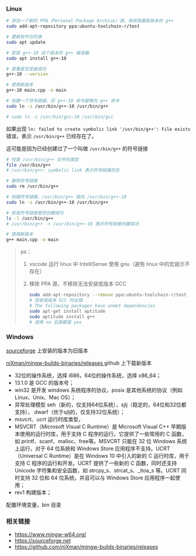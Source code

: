 ### Linux

```sh
# 添加一个新的 PPA（Personal Package Archive）源，来获取最新版本的 g++
sudo add-apt-repository ppa:ubuntu-toolchain-r/test

# 更新软件包列表
sudo apt update

# 安装 g++-10 这个版本的 g++ 编译器
sudo apt install g++-10

# 查看是否安装成功
g++-10 --version

# 使用新版本
g++-10 main.cpp -o main

# 创建一个符号链接，将 g++-10 命令替换为 g++ 命令
sudo ln -s /usr/bin/g++-10 /usr/bin/g++

# sudo ln -s /usr/bin/gcc-10 /usr/bin/gcc
```

如果出现 `ln: failed to create symbolic link '/usr/bin/g++': File exists` 错误，表示 `/usr/bin/g++` 已经存在了。

这可能是因为已经创建过了一个叫做 `/usr/bin/g++` 的符号链接

```sh
# 检查 /usr/bin/g++ 文件的类型
file /usr/bin/g++
# /usr/bin/g++: symbolic link 表示符号链接存在

# 删除符号链接
sudo rm /usr/bin/g++

# 创建符号链接，/usr/bin/g++ 指向 /usr/bin/g++-10
sudo ln -s /usr/bin/g++-10 /usr/bin/g++

# 检查符号链接是否创建成功
ls -l /usr/bin/g++
# /usr/bin/g++ -> /usr/bin/g++-10 表示符号链接创建成功

# 使用新版本
g++ main.cpp -o main
```

> ps：
>
> 1. vscode 运行 linux 中 IntelliSense 使用 gnu（避免 linux 中的宏提示不存在）
>
> 2. 移除 PPA 源，不移除无法安装低版本 GCC
>
>    ```sh
>    sudo add-apt-repository --remove ppa:ubuntu-toolchain-r/test
>    # 安装低版本 GCC 时出错
>    # The following packages have unmet dependencies
>    sudo apt-get install aptitude
>    sudo aptitude install g++
>    # 选择 no 后面都是 yes
>    ```

### Windows

[sourceforge](https://sourceforge.net) 上安装的版本为旧版本

[niXman/mingw-builds-binaries/releases ](https://github.com/niXman/mingw-builds-binaries/releases) github 上下载新版本

- 32位的操作系统，选择 i686，64位的操作系统，选择 x86_64；
- 13.1.0 是 GCC 的版本号；
- win32 是开发 windows 系统程序的协议，posix 是其他系统的协议（例如Linux、Unix、Mac OS）；
- 异常处理模型 seh（新的，仅支持64位系统），sjlj（稳定的，64位和32位都支持）， dwarf（优于sjlj的，仅支持32位系统）；
- msvcrt、ucrt 运行时库类型，
- MSVCRT（Microsoft Visual C Runtime）是 Microsoft Visual C++ 早期版本使用的运行时库，用于支持 C 程序的运行。它提供了一些常用的 C 函数，如 printf、scanf、malloc、free等。MSVCRT 只能在 32 位 Windows 系统上运行，对于 64 位系统和 Windows Store 应用程序不支持。UCRT（Universal C Runtime）是在 Windows 10 中引入的新的 C 运行时库，用于支持 C 程序的运行和开发。UCRT 提供了一些新的 C 函数，同时还支持 Unicode 字符集和安全函数，如 strcpy_s、strcat_s、_itoa_s 等。UCRT 同时支持 32 位和 64 位系统，并且可以与 Windows Store 应用程序一起使用；
- rev1 构建版本；

配置环境变量，bin 目录



### 相关链接

- https://www.mingw-w64.org/
- https://sourceforge.net
- https://github.com/niXman/mingw-builds-binaries/releases
